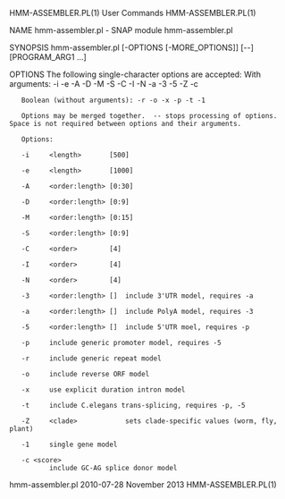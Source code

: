HMM-ASSEMBLER.PL(1)                                                                                                                                  User Commands                                                                                                                                  HMM-ASSEMBLER.PL(1)

NAME
       hmm-assembler.pl - SNAP module hmm-assembler.pl

SYNOPSIS
       hmm-assembler.pl [-OPTIONS [-MORE_OPTIONS]] [--] [PROGRAM_ARG1 ...]

OPTIONS
   The following single-character options are accepted:
       With arguments: -i -e -A -D -M -S -C -I -N -a -3 -5 -Z -c

       Boolean (without arguments): -r -o -x -p -t -1

       Options may be merged together.  -- stops processing of options.  Space is not required between options and their arguments.

       Options:

       -i     <length>       [500]

       -e     <length>       [1000]

       -A     <order:length> [0:30]

       -D     <order:length> [0:9]

       -M     <order:length> [0:15]

       -S     <order:length> [0:9]

       -C     <order>        [4]

       -I     <order>        [4]

       -N     <order>        [4]

       -3     <order:length> []  include 3'UTR model, requires -a

       -a     <order:length> []  include PolyA model, requires -3

       -5     <order:length> []  include 5'UTR moel, requires -p

       -p     include generic promoter model, requires -5

       -r     include generic repeat model

       -o     include reverse ORF model

       -x     use explicit duration intron model

       -t     include C.elegans trans-splicing, requires -p, -5

       -Z     <clade>            sets clade-specific values (worm, fly, plant)

       -1     single gene model

       -c <score>
              include GC-AG splice donor model

hmm-assembler.pl 2010-07-28                                                                                                                          November 2013                                                                                                                                  HMM-ASSEMBLER.PL(1)
